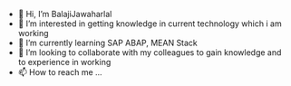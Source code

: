 - 👋 Hi, I’m BalajiJawaharlal
- 👀 I’m interested in getting knowledge in current technology which i am working
- 🌱 I’m currently learning SAP ABAP, MEAN Stack
- 💞️ I’m looking to collaborate with my colleagues to gain knowledge and to experience in working
- 📫 How to reach me ...

<!---
BalajiJawaharlal/BalajiJawaharlal is a ✨ special ✨ repository because its `README.md` (this file) appears on your GitHub profile.
You can click the Preview link to take a look at your changes.
--->
